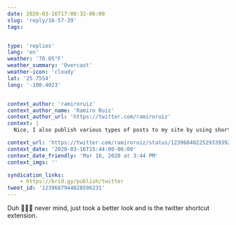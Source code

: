 ```yaml
---
date: 2020-03-16T17:00:32-06:00
slug: 'reply/16-57-39'
tags:


type: 'replies'
lang: 'en'
weather: '78.05°F'
weather_summary: 'Overcast'
weather-icon: 'cloudy'
lat: '25.7554'
long: '-100.4023'


context_author: 'ramiroruiz'
context_author_name: 'Ramiro Ruiz'
context_author_url: 'https://twitter.com/ramiroruiz'
context: |
  Nice, I also publish various types of posts to my site by using shortcuts. This reply is one of them. Are you using the twitter api? (https://ramiroruiz.com/replies/2020/03/16/16-42-26)

context_url: 'https://twitter.com/ramiroruiz/status/1239684022529339392?s=12'
context_date: '2020-03-16T15:44:00-06:00'
context_date_friendly: 'Mar 16, 2020 at 3:44 PM'
context_imgs: ''

syndication_links:
    - https://brid.gy/publish/twitter
tweet_id: '1239687944828596231'
---
```

Duh 🤦🏻‍♂️ never mind, just took a better look and is the twitter shortcut extension. 